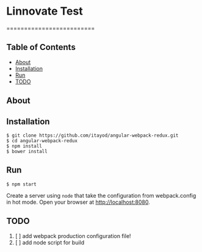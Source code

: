 # Linnovate Test
=========================

## Table of Contents

- [About](#about)
- [Installation](#installation)
- [Run](#run)
- [TODO](#TODO)

## About



## Installation
```
$ git clone https://github.com/itayod/angular-webpack-redux.git
$ cd angular-webpack-redux
$ npm install
$ bower install
```

## Run
```
$ npm start
```
Create a server using `node` that take the configuration from webpack.config in hot mode.
Open your browser at [http://localhost:8080](http://localhost:8080).

## TODO
1. [ ] add webpack production configuration file!
2. [ ] add node script for build
